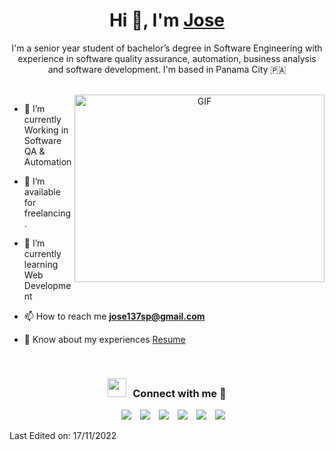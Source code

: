 

<h1 align="center">Hi 👋, I'm <a href="https://github.com/jose137sp" target="blank">
Jose</a></h1>
<p align="center">I'm a senior year student of bachelor’s degree in Software Engineering with experience in software quality
assurance, automation, business analysis and software development. I'm based in Panama City &#127477;&#127462</p>
<br>

<a target="_blank" align="center">
  <img align="right" top="500" height="300" width="400" alt="GIF" src="https://media.giphy.com/media/SWoSkN6DxTszqIKEqv/giphy.gif">
</a>

- 🔭 I’m currently Working in Software QA & Automation

- 🤝 I’m available for freelancing.

- 🌱 I’m currently learning Web Development <a></a>

- 📫 How to reach me **jose137sp@gmail.com**

- 📄 Know about my experiences <a href="https://cvws.icloud-content.com/B/AfUQEzrxfbVQAjp7HHI9e6Z06DsNAdlsRMw9ViAkLhJ6VIUfiIkWUdA2/Jose_Saavedra_CV_.pdf?o=As8XErbTHlAqaVlv1PDOC087JwxITrPg7OjO1mXvsyBM&v=1&x=3&a=CAogO7t9ldb8ildkNIBrqsMA7i2cfI9UckJ3OZhgMDXdoVESbRDBqbywyDAYwYaYssgwIgEAUgR06DsNWgQWUdA2aiYO0aL_pKrk_8pHsXiEMBx2UMrMLCiyA3e-b1cVqCOigwuzpFnVtnImn10ApSaby8jE35E--IMgUpapG-G4gvOjaah2TlbJUMkNcSw15tE&e=1668700046&fl=&r=4dd27526-7843-43d3-8570-4ec5cd426b2c-1&k=weGThvGYzxIhQpEYLjAElQ&ckc=com.apple.clouddocs&ckz=com.apple.CloudDocs&p=110&s=BRuT5SkvSW9uLgVFgWSjtoPQnXk&cd=i" target="blank">Resume</a>
<br/>
<h3 align="center" > <img src="https://media.giphy.com/media/iY8CRBdQXODJSCERIr/giphy.gif" width="30" height="30" style="margin-right: 10px;">Connect with me 🤝 </h3>

<p align="center">

 <div align="center"  class="icons-social" style="margin-left: 10px;">
        <a style="margin-left: 10px;"  target="_blank" href="https://www.linkedin.com/in/josesaavedra-dev/">
			<img src="https://img.icons8.com/doodle/40/000000/linkedin--v2.png"></a>
        <a style="margin-left: 10px;" target="_blank" href="https://github.com/jose137sp">
		<img src="https://img.icons8.com/doodle/40/000000/github--v1.png"></a>
		<a style="margin-left: 10px;" target="_blank" href="https://stackoverflow.com/users/20103459/jos%c3%a9-saavedra?tab=profile">
				<img src="https://img.icons8.com/external-tal-revivo-color-tal-revivo/40/000000/external-stack-overflow-is-a-question-and-answer-site-for-professional-logo-color-tal-revivo.png"></a>    
   <a style="margin-left: 10px;" target="_blank" href="https://www.instagram.com/josesaavedra_/">
			<img src="https://img.icons8.com/doodle/40/000000/instagram-new--v2.png"></a>	
   <a style="margin-left: 10px;" target="_blank" href="https://twitter.com/jose137sp_">
			<img src="https://img.icons8.com/doodle/1x/twitter-squared--v2.png" ></a>
   <a style="margin-left: 10px;" target="_blank" href="https://www.youtube.com/channel/UCsuWtURymITO0cBBnPMjXMQ">
				<img src="https://img.icons8.com/doodle/1x/youtube--v2.png" ></a>
      </div>

</p>



Last Edited on: 17/11/2022
